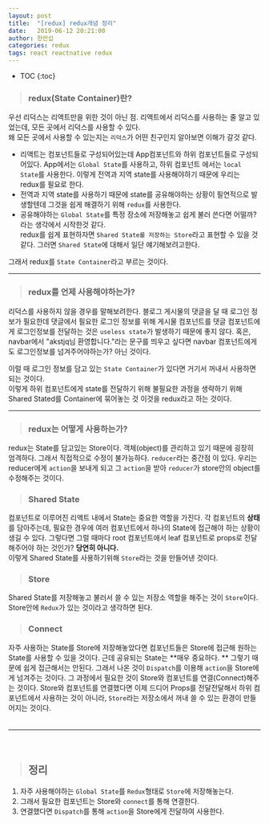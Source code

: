```yaml
---
layout: post
title:  "[redux] redux개념 정리"
date:   2019-06-12 20:21:00
author: 한만섭
categories: redux
tags: react reactnative redux
---
```


* TOC
{:toc}


> ### redux(State Container)란? 
우선 리덕스는 리액트만을 위한 것이 아닌 점. 리액트에서 리덕스를 사용하는 줄 알고 있었는데, 모든 곳에서 리덕스를 사용할 수 있다.  
왜 모든 곳에서 사용할 수 있는지는 `리덕스`가 어떤 친구인지 알아보면 이해가 갈것 같다.   
- 리액트는 컴포넌트들로 구성되어있는데 App컴포넌트와 하위 컴포넌트들로 구성되어있다. App에서는 `Global State`를 사용하고, 하위 컴포넌트
에서는 `local State`를 사용한다. 이렇게 전역과 지역 state를 사용해야하기 때문에 우리는 redux를 필요로 한다.  
- 전역과 지역 state를 사용하기 때문에 state를 공유해야하는 상황이 필연적으로 발생할텐데 그것을 쉽게 해결하기 위해 `redux`를 사용한다.  
- 공유해야하는 `Global State`를 특정 장소에 저장해놓고 쉽게 불러 쓴다면 어떨까? 라는 생각에서 시작한것 같다.  
redux를 쉽게 표현하자면 `Shared State를 저장하는 Store`라고 표현할 수 있을 것같다. 그러면 `Shared State`에 대해서 일단 얘기해보려고한다.  

그래서 redux를 `State Container`라고 부르는 것이다.  

***

> ### redux를 언제 사용해야하는가? 
리덕스를 사용하지 않을 경우를 말해보려한다. 블로그 게시물의 댓글을 달 때 로그인 정보가 필요한데 댓글에서 필요한 로그인 정보를 위해 게시물 컴포넌트를
댓글 컴포넌트에게 로그인정보를 전달하는 것은 `useless state`가 발생하기 때문에 좋지 않다. 혹은, navbar에서 "akstjq님 환영합니다."라는 문구를 띄우고
 싶다면 navbar 컴포넌트에게도 로그인정보를 넘겨주어야하는가? 아닌 것이다.  
 
 이럴 때 로그인 정보를 담고 있는 `State Container`가 있다면 거기서 꺼내서 사용하면 되는 것이다.  
 이렇게 하위 컴포넌트에게 state를 전달하기 위해 불필요한 과정을 생략하기 위해 Shared Stated를 Container에 묶어놓는 것 이것을 redux라고 하는 것이다.     
 
 ***
 
 > ### redux는 어떻게 사용하는가?  
 redux는 State를 담고있는 Store이다. 객체(object)를 관리하고 있기 때문에 굉장히 엄격하다. 그래서 직접적으로 수정이 불가능하다. `reducer`라는 중간점
 이 있다. 우리는 reducer에게 `action`을 보내게 되고 그 `action`을 받아 `reducer`가 store안의 object를 수정해주는 것이다.  
 

> ### Shared State
컴포넌트로 이루어진 리액트 내에서 State는 중요한 역할을 가진다. 각 컴포넌트의 **상태**를 담아주는데, 필요한 경우에 여러 컴포넌트에서 하나의 
State에 접근해야 하는 상황이 생길 수 있다. 그렇다면 그럴 때마다 root 컴포넌트애서 leaf 컴포넌트로 props로 전달해주어야 하는 것인가? **당연히 아니다.**  
이렇게 Shared State를 사용하기위해 `Store`라는 것을 만들어낸 것이다.  


> ### Store  
Shared State를 저장해놓고 불러서 쓸 수 있는 저장소 역할을 해주는 것이 `Store`이다. Store안에 `Redux`가 있는 것이라고 생각하면 된다.  


> ### Connect
자주 사용하는 State를 Store에 저장해놓았다면 컴포넌트들은 Store에 접근해 원하는 State를 사용할 수 있을 것이다. 근데 공유되는 State는 **매우 중요하다. **
그렇기 때문에 쉽게 접근해서는 안된다. 그래서 나온 것이 `Dispatch`를 이용해 `action`을 Store에게 넘겨주는 것이다. 그 과정에서 필요한 것이 Store와 
컴포넌트를 연결(Connect)해주는 것이다. Store와 컴포넌트를 연결했다면 이제 드디어 Props를 전달전달해서 하위 컴포넌트에서 사용하는 것이 아니라, 
`Store`라는 저장소에서 꺼내 쓸 수 있는 환경이 만들어지는 것이다.  
　  

***

　  

> ## 정리  
1. 자주 사용해야하는 `Global State`를 `Redux`형태로 `Store`에 저장해놓는다.  
2. 그래서 필요한 컴포넌트는 Store와 `connect`를 통해 연결한다.  
3. 연결했다면 `Dispatch`를 통해 `action`을 Store에게 전달하여 사용한다. 


 
 
